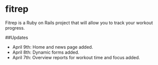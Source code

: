 # fitrep

Fitrep is a Ruby on Rails project that will allow you to track your workout progress.

##Updates
 * April 9th: Home and news page added.
 * April 8th: Dynamic forms added. 
 * April 7th: Overview reports for workout time and focus added.
